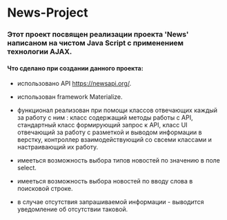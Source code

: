 # News-Project
### Этот проект посвящен реализации проекта 'News' написаном на чистом Java Script c применением технологии AJAX.
#### Что сделано при создании данного проекта:
- использовано API https://newsapi.org/.

- использован framework Materialize.

- функционал реализован при помощи классов отвечающих каждый за работу с ним : класс содержащий методы работы с API, стандартный класс 
формирующий запрос к API, класс UI отвечающий за работу с разметкой и выводом информации в верстку, 
контроллер взаимодействующий со свсеми классами и настраивающий их работу.

- имееться возможность выбора типов новостей по значению в поле select.

- имееться возможность выбора новостей по вводу слова в поисковой строке.

- в случае отсутствия запрашиваемой информации - выводится уведомление об отсутствии таковой.
